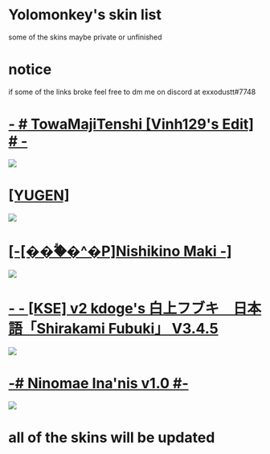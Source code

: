# Yolomonkey's skin list
some of the skins maybe private or unfinished

# notice
if some of the links broke feel free to dm me on discord at exxodustt#7748

# [- # TowaMajiTenshi [Vinh129's Edit] # -](https://www.mediafire.com/file/dzk1p93d47zia8x/-+#+TowaMajiTenshi+-Vinh129's+Edit-+#+-.osk/file)
![](https://i.imgur.com/jATOE0r.png)

# [[YUGEN]](https://osuskins.net/skin/wEaMJGb)
![](https://osuskins.net/screenshots/wEaMJGb.jpg)


# [[-[���ؖ�^�P]Nishikino Maki -]](https://osuskins.net/skin/zkWbziA)
![](https://i.imgur.com/hCCraeE.png)

# [- - [KSE] v2 kdoge's 白上フブキ　日本語「Shirakami Fubuki」 V3.4.5](https://drive.google.com/file/d/1RHYEf-LQZaV8R5tT4tRapgd6ykoXvQNk/view)
![](https://i.imgur.com/hmCZC0G.png)

# [-# Ninomae Ina'nis v1.0 #-](https://www.mediafire.com/file/dl9a56qzzdx40o7/-%2523_Ninomae_Ina%2527nis_v1.0_%2523-.osk/file)
![](https://i.imgur.com/NfwHJqf.png)


# all of the skins will be updated
